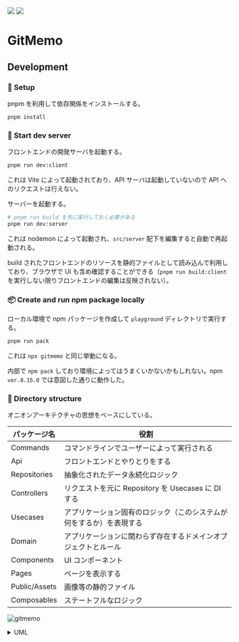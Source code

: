 [![](https://img.shields.io/npm/v/gitmemo.svg)](https://www.npmjs.com/package/gitmemo)
![](https://img.shields.io/npm/l/gitmemo.svg)

# GitMemo

## Development

### 🔌 Setup

pnpm を利用して依存関係をインストールする。

```sh
pnpm install
```

### 🔧 Start dev server

フロントエンドの開発サーバを起動する。

```sh
pnpm run dev:client
```

これは Vite によって起動されており、API サーバは起動していないので API へのリクエストは行えない。

サーバーを起動する。

```sh
# pnpm run build を先に実行しておく必要がある
pnpm run dev:server
```

これは nodemon によって起動され、`src/server` 配下を編集すると自動で再起動される。

build されたフロントエンドのリソースを静的ファイルとして読み込んで利用しており、ブラウザで UI も含め確認することができる（`pnpm run build:client` を実行しない限りフロントエンドの編集は反映されない）。

### 📦 Create and run npm package locally

ローカル環境で npm パッケージを作成して `playground` ディレクトリで実行する。

```sh
pnpm run pack
```

これは `npx gitmemo` と同じ挙動になる。

内部で `npm pack` しており環境によってはうまくいかないかもしれない。npm `ver.8.15.0` では意図した通りに動作した。

### 📂 Directory structure

オニオンアーキテクチャの思想をベースにしている。

| パッケージ名  | 役割                                                                 |
| ------------- | -------------------------------------------------------------------- |
| Commands      | コマンドラインでユーザーによって実行される                           |
| Api           | フロントエンドとやりとりをする                                       |
| Repositories  | 抽象化されたデータ永続化ロジック                                     |
| Controllers   | リクエストを元に Repository を Usecases に DI する                   |
| Usecases      | アプリケーション固有のロジック（このシステムが何をするか）を表現する |
| Domain        | アプリケーションに関わらず存在するドメインオブジェクトとルール       |
| Components    | UI コンポーネント                                                    |
| Pages         | ページを表示する                                                     |
| Public/Assets | 画像等の静的ファイル                                                 |
| Composables   | ステートフルなロジック                                               |

![gitmemo](https://user-images.githubusercontent.com/57878514/187081863-be170b0d-2433-4c6e-9097-288e95dbb518.png)

<details>
<summary>UML</summary>

```
@startuml
rectangle src {
    rectangle Client {
        rectangle Pages
        rectangle Components
        rectangle PublicAssets
        rectangle Composables
        Components --> PublicAssets
        Components --> Composables
        Pages -> Components
        Pages -> PublicAssets
        Pages --> Composables
    }

    rectangle Server {
        rectangle Api
        rectangle Commands
        rectangle Controllers
        rectangle Repositories
        rectangle Usecases
        Controllers -> Repositories
        Commands --> Controllers
        Api --> Controllers
        Controllers --> Usecases: Repositoryを注入する
    }

    rectangle Domain

    Usecases --> Domain
    Repositories --> Domain
    Pages ---> Domain
    Components --> Domain
    Composables --> Domain
    Api ..> Client: ビルドされたリソースを参照する
}
@enduml
```

</details>
